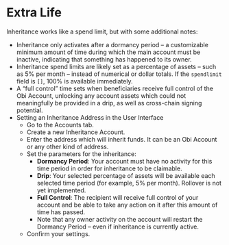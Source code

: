 # Extra Life

Inheritance works like a spend limit, but with some additional notes:

* Inheritance only activates after a dormancy period – a customizable minimum amount of time during which the main account must be inactive, indicating that something has happened to its owner.
* Inheritance spend limits are likely set as a percentage of assets – such as 5% per month – instead of numerical or dollar totals. If the `spendlimit` field is `[]`, 100% is available immediately.
* A “full control” time sets when beneficiaries receive full control of the Obi Account, unlocking any account assets which could not meaningfully be provided in a drip, as well as cross-chain signing potential.
* Setting an Inheritance Address in the User Interface
  * Go to the Accounts tab.
  * Create a new Inheritance Account.
  * Enter the address which will inherit funds. It can be an Obi Account or any other kind of address.
  * Set the parameters for the inheritance:
    * **Dormancy Period**: Your account must have no activity for this time period in order for inheritance to be claimable.
    * **Drip**: Your selected percentage of assets will be available each selected time period (for example, 5% per month). Rollover is not yet implemented.
    * **Full Control**: The recipient will receive full control of your account and be able to take any action on it after this amount of time has passed.
    * Note that any owner activity on the account will restart the Dormancy Period – even if inheritance is currently active.
  * Confirm your settings.

